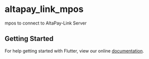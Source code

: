 # altapay_link_mpos

mpos to connect to AltaPay-Link Server

## Getting Started

For help getting started with Flutter, view our online
[documentation](https://flutter.io/).
